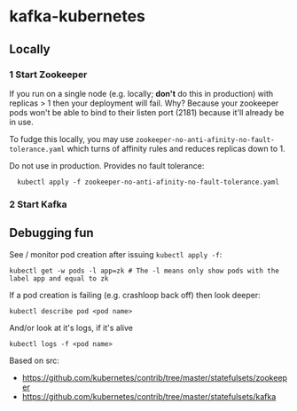 # kafka-kubernetes

## Locally

### 1 Start Zookeeper

If you run on a single node (e.g. locally; **don't** do this in production) with replicas > 1 then your deployment will fail. Why? Because your zookeeper pods won't be able to bind to their listen port (2181) because it'll already be in use. 

To fudge this locally, you may use `zookeeper-no-anti-afinity-no-fault-tolerance.yaml` which turns of affinity rules and reduces replicas down to 1.

Do not use in production. Provides no fault tolerance:
```
  kubectl apply -f zookeeper-no-anti-afinity-no-fault-tolerance.yaml
```

### 2 Start Kafka


## Debugging fun

See / monitor pod creation after issuing `kubectl apply -f`:
```
kubectl get -w pods -l app=zk # The -l means only show pods with the label app and equal to zk
```

If a pod creation is failing (e.g. crashloop back off) then look deeper:
```
kubectl describe pod <pod name>
```
And/or look at it's logs, if it's alive
```
kubectl logs -f <pod name>

```

Based on src: 
- https://github.com/kubernetes/contrib/tree/master/statefulsets/zookeeper 
- https://github.com/kubernetes/contrib/tree/master/statefulsets/kafka
